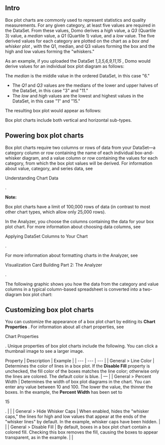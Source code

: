 

Intro
-------

Box plot charts are commonly used to represent statistics and quality measurements. For any given category, at least five values are required in the DataSet. From these values, Domo derives a
 *high*
 value, a
 *Q3*
 (Quartile 3) value, a
 *median*
 value, a
 *Q1*
 (Quartile 1) value, and a
 *low*
 value. The five derived values for each category are plotted on the chart as a
 *box and whisker plot*
 , with the Q1, median, and Q3 values forming the box and the high and low values forming the "whiskers."


 As an example, if you uploaded the DataSet
 *1,3,5,6,9,11,15*
 , Domo would derive values for an individual box plot diagram as follows:

 The
 *median*
 is the middle value in the ordered DataSet, in this case "6."
* The
 *Q1*
 and
 *Q3*
 values are the medians of the lower and upper halves of the DataSet, in this case "3" and "11."
* The
 *low*
 and
 *high*
 values are the lowest and highest values in the DataSet, in this case "1" and "15."

The resulting box plot would appear as follows:

Box plot charts include both vertical and horizontal sub-types.


 Powering box plot charts
--------------------------

Box plot charts require two columns or rows of data from your DataSet—a category column or row containing the name of each individual box-and-whisker diagram, and a value column or row containing the values for each category, from which the box plot values will be derived. For information about value, category, and series data, see

Understanding Chart Data

.


**Note:**

Box plot charts have a limit of 100,000 rows of data (in contrast to most other chart types, which allow only 25,000 rows).

In the Analyzer, you choose the columns containing the data for your box plot chart. For more information about choosing data columns, see

Applying DataSet Columns to Your Chart

.


 For more information about formatting charts in the Analyzer, see

Visualization Card Building Part 2: The Analyzer

.


 The following graphic shows you how the data from the category and value columns in a typical column-based spreadsheet is converted into a two-diagram box plot chart:

Customizing box plot charts
-----------------------------

You can customize the appearance of a box plot chart by editing its
 **Chart Properties**
 . For information about all chart properties, see

Chart Properties

. Unique properties of box plot charts include the following. You can click a thumbnail image to see a larger image.


 Property
  |
 Description
  |
 Example
  |
| --- | --- | --- |
|
 General > Line Color
  |
 Determines the color of lines in a box plot. If the
 **Disable Fill**
 property is unchecked, the fill color of the boxes matches the line color; otherwise only the lines are colored. The default color is blue.
  |
 —
  |
|
 General > Percent Width
  |
 Determines the width of box plot diagrams in the chart. You can enter any value between 10 and 100. The lower the value, the thinner the boxes. In the example, the
 **Percent Width**
 has been set to

15

.
  |  |
|
 General > Hide Whisker Caps
  |
 When enabled, hides the "whisker caps," the lines for high and low values that appear at the ends of the "whisker lines" by default. In the example, whisker caps have been hidden.
  |  |
|
 General > Disable Fill
  |
 By default, boxes in a box plot chart contain a colored fill. Checking this box removes the fill, causing the boxes to appear transparent, as in the example.
  |  |


